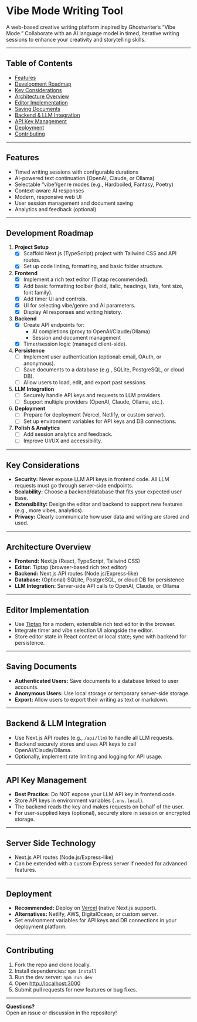# Vibe Mode Writing Tool

A web-based creative writing platform inspired by Ghostwriter’s “Vibe Mode.” Collaborate with an AI language model in timed, iterative writing sessions to enhance your creativity and storytelling skills.

---

## Table of Contents

- [Features](#features)
- [Development Roadmap](#development-roadmap)
- [Key Considerations](#key-considerations)
- [Architecture Overview](#architecture-overview)
- [Editor Implementation](#editor-implementation)
- [Saving Documents](#saving-documents)
- [Backend & LLM Integration](#backend--llm-integration)
- [API Key Management](#api-key-management)
- [Deployment](#deployment)
- [Contributing](#contributing)

---

## Features

- Timed writing sessions with configurable durations
- AI-powered text continuation (OpenAI, Claude, or Ollama)
- Selectable “vibe”/genre modes (e.g., Hardboiled, Fantasy, Poetry)
- Context-aware AI responses
- Modern, responsive web UI
- User session management and document saving
- Analytics and feedback (optional)

---

## Development Roadmap

1. **Project Setup**
   - [x] Scaffold Next.js (TypeScript) project with Tailwind CSS and API routes.
   - [x] Set up code linting, formatting, and basic folder structure.

2. **Frontend**
   - [x] Implement a rich text editor (Tiptap recommended).
   - [x] Add basic formatting toolbar (bold, italic, headings, lists, font size, font family).
   - [x] Add timer UI and controls.
   - [x] UI for selecting vibe/genre and AI parameters.
   - [x] Display AI responses and writing history.

3. **Backend**
   - [x] Create API endpoints for:
     - AI completions (proxy to OpenAI/Claude/Ollama)
     - Session and document management
   - [x] Timer/session logic (managed client-side).

4. **Persistence**
   - [ ] Implement user authentication (optional: email, OAuth, or anonymous).
   - [ ] Save documents to a database (e.g., SQLite, PostgreSQL, or cloud DB).
   - [ ] Allow users to load, edit, and export past sessions.

5. **LLM Integration**
   - [ ] Securely handle API keys and requests to LLM providers.
   - [ ] Support multiple providers (OpenAI, Claude, Ollama, etc.).

6. **Deployment**
   - [ ] Prepare for deployment (Vercel, Netlify, or custom server).
   - [ ] Set up environment variables for API keys and DB connections.

7. **Polish & Analytics**
   - [ ] Add session analytics and feedback.
   - [ ] Improve UI/UX and accessibility.

---

## Key Considerations

- **Security:** Never expose LLM API keys in frontend code. All LLM requests must go through server-side endpoints.
- **Scalability:** Choose a backend/database that fits your expected user base.
- **Extensibility:** Design the editor and backend to support new features (e.g., more vibes, analytics).
- **Privacy:** Clearly communicate how user data and writing are stored and used.

---

## Architecture Overview

- **Frontend:** Next.js (React, TypeScript, Tailwind CSS)
- **Editor:** Tiptap (browser-based rich text editor)
- **Backend:** Next.js API routes (Node.js/Express-like)
- **Database:** (Optional) SQLite, PostgreSQL, or cloud DB for persistence
- **LLM Integration:** Server-side API calls to OpenAI, Claude, or Ollama

---

## Editor Implementation

- Use [Tiptap](https://tiptap.dev/) for a modern, extensible rich text editor in the browser.
- Integrate timer and vibe selection UI alongside the editor.
- Store editor state in React context or local state; sync with backend for persistence.

---

## Saving Documents

- **Authenticated Users:** Save documents to a database linked to user accounts.
- **Anonymous Users:** Use local storage or temporary server-side storage.
- **Export:** Allow users to export their writing as text or markdown.

---

## Backend & LLM Integration

- Use Next.js API routes (e.g., `/api/llm`) to handle all LLM requests.
- Backend securely stores and uses API keys to call OpenAI/Claude/Ollama.
- Optionally, implement rate limiting and logging for API usage.

---

## API Key Management

- **Best Practice:** Do NOT expose your LLM API key in frontend code.
- Store API keys in environment variables (`.env.local`).
- The backend reads the key and makes requests on behalf of the user.
- For user-supplied keys (optional), securely store in session or encrypted storage.

---

## Server Side Technology

- Next.js API routes (Node.js/Express-like)
- Can be extended with a custom Express server if needed for advanced features.

---

## Deployment

- **Recommended:** Deploy on [Vercel](https://vercel.com/) (native Next.js support).
- **Alternatives:** Netlify, AWS, DigitalOcean, or custom server.
- Set environment variables for API keys and DB connections in your deployment platform.

---

## Contributing

1. Fork the repo and clone locally.
2. Install dependencies: `npm install`
3. Run the dev server: `npm run dev`
4. Open [http://localhost:3000](http://localhost:3000)
5. Submit pull requests for new features or bug fixes.

---

**Questions?**  
Open an issue or discussion in the repository!
